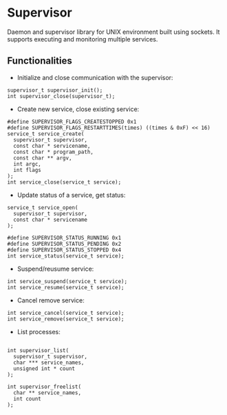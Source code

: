 # Supervisor

Daemon and supervisor library for UNIX environment built using sockets. It supports executing and monitoring multiple services.

## Functionalities
* Initialize and close communication with the supervisor: 
```
supervisor_t supervisor_init();
int supervisor_close(supervisor_t);
```
* Create new service, close existing service: 
```
#define SUPERVISOR_FLAGS_CREATESTOPPED 0x1
#define SUPERVISOR_FLAGS_RESTARTTIMES(times) ((times & 0xF) << 16)
service_t service_create(
  supervisor_t supervisor,
  const char * servicename,
  const char * program_path,
  const char ** argv,
  int argc,
  int flags
);
int service_close(service_t service);
```

* Update status of a service, get status: 
```
service_t service_open(
  supervisor_t supervisor,
  const char * servicename
);

#define SUPERVISOR_STATUS_RUNNING 0x1
#define SUPERVISOR_STATUS_PENDING 0x2
#define SUPERVISOR_STATUS_STOPPED 0x4
int service_status(service_t service);

```
* Suspend/reusume service: 

```
int service_suspend(service_t service);
int service_resume(service_t service);

```

* Cancel remove service:
```
int service_cancel(service_t service);
int service_remove(service_t service);

```

* List processes:
```

int supervisor_list(
  supervisor_t supervisor,
  char *** service_names,
  unsigned int * count
);

int supervisor_freelist(
  char ** service_names,
  int count
);
```
